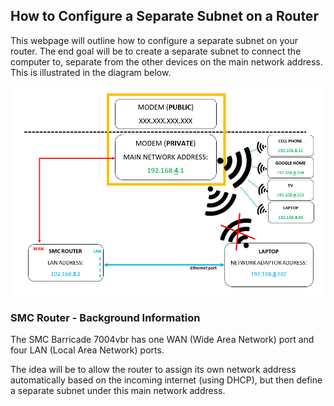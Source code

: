 ## How to Configure a Separate Subnet on a Router

This webpage will outline how to configure a separate subnet on your router.
The end goal will be to create a separate subnet to connect the computer to, separate from the other devices on the main network address.
This is illustrated in the diagram below.

![Router Set-Up Goal](Router_set-up_goal.PNG)

### SMC Router - Background Information

The SMC Barricade 7004vbr has one WAN (Wide Area Network) port and four LAN (Local Area Network) ports.

The idea will be to allow the router to assign its own network address automatically based on the incoming internet (using DHCP), but then define a separate subnet under this main network address.



